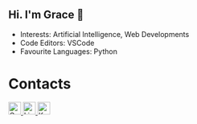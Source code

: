## Hi. I'm Grace 👋

<!--
**AceKinnn/AceKinnn** is a ✨ _special_ ✨ repository because its `README.md` (this file) appears on your GitHub profile.

Here are some ideas to get you started:

- 🔭 I’m currently working on ...
- 🌱 I’m currently learning ...
- 👯 I’m looking to collaborate on ...
- 🤔 I’m looking for help with ...
- 💬 Ask me about ...
- 📫 How to reach me: ...
- 😄 Pronouns: ...
- ⚡ Fun fact: ...
-->

* Interests: Artificial Intelligence, Web Developments
* Code Editors: VSCode
* Favourite Languages: Python

# Contacts
<a href="mailto:gracekindyy@gmail.com">
  <img src="https://static.vecteezy.com/system/resources/previews/020/964/377/non_2x/gmail-mail-icon-for-web-design-free-png.png" alt="Gmail" width="25" height="25">
</a>

<a href="https://www.linkedin.com/in/grace-oktaviani-kindy/" target="_self">
  <img src="https://upload.wikimedia.org/wikipedia/commons/c/ca/LinkedIn_logo_initials.png" alt="LinkedIn" width="25" height="25">
</a>

<a href="https://www.kaggle.com/acekin" target="_self">
  <img src="https://upload.wikimedia.org/wikipedia/commons/7/7c/Kaggle_logo.png" alt="Kaggle" width="25" height="25">
</a>
